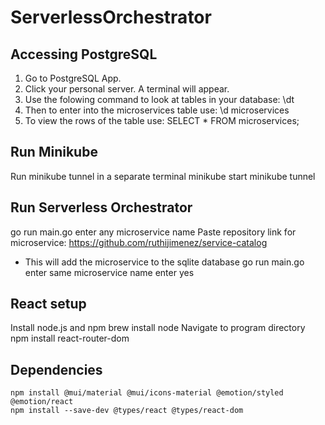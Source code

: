# ServerlessOrchestrator

## Accessing PostgreSQL 
1. Go to PostgreSQL App. 
2. Click your personal server. A terminal will appear.
3. Use the folowing command to look at tables in your database: \dt
4. Then to enter into the microservices table use: \d microservices
5. To view the rows of the table use: SELECT * FROM microservices;

## Run Minikube
Run minikube tunnel in a separate terminal
minikube start
minikube tunnel

## Run Serverless Orchestrator
go run main.go
enter any microservice name
Paste repository link for microservice: https://github.com/ruthijimenez/service-catalog
- This will add the microservice to the sqlite database
go run main.go
enter same microservice name
enter yes

## React setup
Install node.js and npm
    brew install node
Navigate to program directory
    npm install react-router-dom

## Dependencies
    npm install @mui/material @mui/icons-material @emotion/styled @emotion/react
    npm install --save-dev @types/react @types/react-dom


